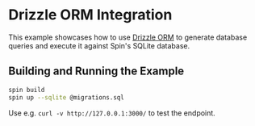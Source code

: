 # Drizzle ORM Integration

This example showcases how to use [Drizzle ORM](https://orm.drizzle.team/) to generate database queries and execute it against Spin's SQLite database. 

## Building and Running the Example

```bash
spin build
spin up --sqlite @migrations.sql
```

Use e.g. `curl -v http://127.0.0.1:3000/` to test the endpoint.
